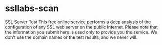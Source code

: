 # ssllabs-scan 
SSL Server Test
This free online service performs a deep analysis of the configuration of any SSL web server on the public Internet. Please note that the information you submit here is used only to provide you the service. We don't use the domain names or the test results, and we never will.
